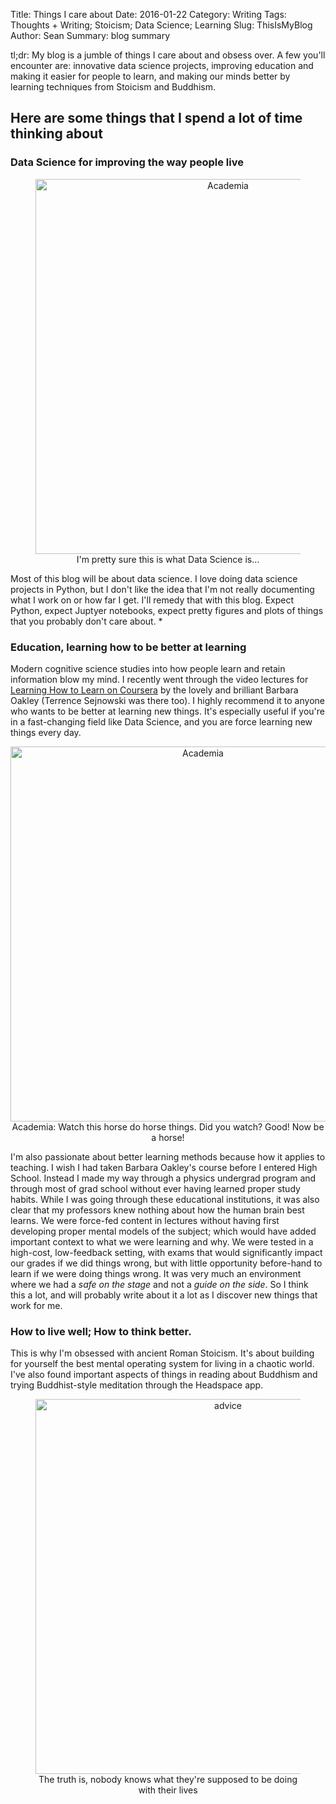 Title: Things I care about
Date: 2016-01-22
Category: Writing
Tags: Thoughts + Writing; Stoicism; Data Science; Learning
Slug: ThisIsMyBlog
Author: Sean
Summary: blog summary

tl;dr: My blog is a jumble of things I care about and obsess over. A few you'll encounter are: innovative data science projects, improving education and making it easier for people to learn, and making our minds better by learning techniques from Stoicism and Buddhism.

## Here are some things that I spend a lot of time thinking about

### Data Science for improving the way people live

<center><figure>
<img src="./imgs/182_1.jpg" alt="Academia" style="width:600px">
<figcaption> I'm pretty sure this is what Data Science is...</figcaption>
</center>

Most of this blog will be about data science. I love doing data science projects in Python, but I don't like the idea that I'm not really documenting what I work on or how far I get. I'll remedy that with this blog. Expect Python, expect Juptyer notebooks, expect pretty figures and plots of things that you probably don't care about.
*

### Education, learning how to be better at learning
Modern cognitive science studies into how people learn and retain information blow my mind. I recently went through the video lectures for [Learning How to Learn on Coursera](https://www.coursera.org/learn/learning-how-to-learn) by the lovely and brilliant Barbara Oakley (Terrence Sejnowski was there too). I highly recommend it to anyone who wants to be better at learning new things. It's especially useful if you're in a fast-changing field like Data Science, and you are force learning new things every day.

<center><figuer>
<img src="./imgs/259_1.jpg" alt="Academia" style="width:600px">
<figcaption>Academia: Watch this horse do horse things. Did you watch? Good! Now be a horse!</figcaption>
</figure></center>

I'm also passionate about better learning methods because  how it applies to teaching. I wish I had taken Barbara Oakley's course before I entered High School. Instead I made my way through a physics undergrad program and through most of grad school without ever having learned proper study habits. While I was going through these educational institutions, it was also clear that my professors knew nothing about how the human brain best learns. We were force-fed content in lectures without having first developing proper mental models of the subject; which would have added important context to what we were learning and why. We were tested in a high-cost, low-feedback setting, with exams that would significantly impact our grades if we did things wrong, but with little opportunity before-hand to learn if we were doing things wrong. It was very much an environment where we had a <i>safe on the stage</i> and not a <i>guide on the side</i>. So I think this a lot, and will probably write about it a lot as I discover new things that work for me.

### How to live well; How to think better.

This is why I'm obsessed with ancient Roman Stoicism. It's about building for yourself the best mental operating system for living in a chaotic world. I've also found important aspects of things in reading about Buddhism and trying Buddhist-style meditation through the Headspace app.


<center><figure>
<img src="./imgs/231_1.jpg" alt="advice" style="width: 600px;"/>
<figcaption>The truth is, nobody knows what they're supposed to be doing with their lives</figcaption>
</figure></center>
